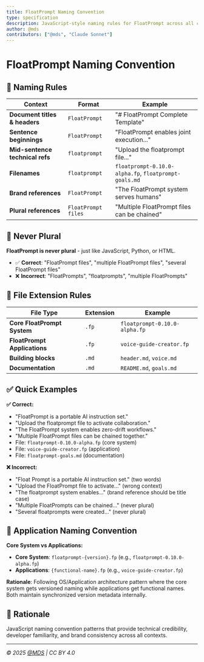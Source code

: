 ```yaml
---
title: FloatPrompt Naming Convention
type: specification
description: JavaScript-style naming rules for FloatPrompt across all contexts
author: @mds
contributors: ["@mds", "Claude Sonnet"]
---
```


# FloatPrompt Naming Convention

## 🎯 Naming Rules

| **Context** | **Format** | **Example** |
|-------------|------------|-------------|
| **Document titles & headers** | `FloatPrompt` | "# FloatPrompt Complete Template" |
| **Sentence beginnings** | `FloatPrompt` | "FloatPrompt enables joint execution..." |
| **Mid-sentence technical refs** | `floatprompt` | "Upload the floatprompt file..." |
| **Filenames** | `floatprompt` | `floatprompt-0.10.0-alpha.fp`, `floatprompt-goals.md` |
| **Brand references** | `FloatPrompt` | "The FloatPrompt system serves humans" |
| **Plural references** | `FloatPrompt files` | "Multiple FloatPrompt files can be chained" |

## 🚫 Never Plural

**FloatPrompt is never plural** - just like JavaScript, Python, or HTML.

- ✅ **Correct**: "FloatPrompt files", "multiple FloatPrompt files", "several FloatPrompt files"
- ❌ **Incorrect**: "FloatPrompts", "floatprompts", "multiple FloatPrompts"

## 📁 File Extension Rules

| **File Type** | **Extension** | **Example** |
|---------------|---------------|-------------|
| **Core FloatPrompt System** | `.fp` | `floatprompt-0.10.0-alpha.fp` |
| **FloatPrompt Applications** | `.fp` | `voice-guide-creator.fp` |
| **Building blocks** | `.md` | `header.md`, `voice.md` |
| **Documentation** | `.md` | `README.md`, `goals.md` |

## ✅ Quick Examples

**✅ Correct:**
- "FloatPrompt is a portable AI instruction set."
- "Upload the floatprompt file to activate collaboration."
- "The FloatPrompt system enables zero-drift workflows."
- "Multiple FloatPrompt files can be chained together."
- File: `floatprompt-0.10.0-alpha.fp` (core system)
- File: `voice-guide-creator.fp` (application)
- File: `floatprompt-goals.md` (documentation)

**❌ Incorrect:**
- "Float Prompt is a portable AI instruction set." (two words)
- "Upload the FloatPrompt file to activate..." (wrong context)
- "The floatprompt system enables..." (brand reference should be title case)
- "Multiple FloatPrompts can be chained..." (never plural)
- "Several floatprompts were created..." (never plural)

## 🎯 Application Naming Convention

**Core System vs Applications:**
- **Core System**: `floatprompt-{version}.fp` (e.g., `floatprompt-0.10.0-alpha.fp`)
- **Applications**: `{functional-name}.fp` (e.g., `voice-guide-creator.fp`)

**Rationale**: Following OS/Application architecture pattern where the core system gets versioned naming while applications get functional names. Both maintain synchronized version metadata internally.

## 🎯 Rationale

JavaScript naming convention patterns that provide technical credibility, developer familiarity, and brand consistency across all contexts.

---

*© 2025 [@MDS](https://mds.is) | CC BY 4.0* 